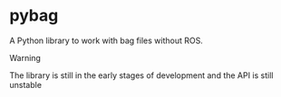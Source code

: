 # pybag

A Python library to work with bag files without ROS.

> [!Warning]
> The library is still in the early stages of development and the API is still unstable
